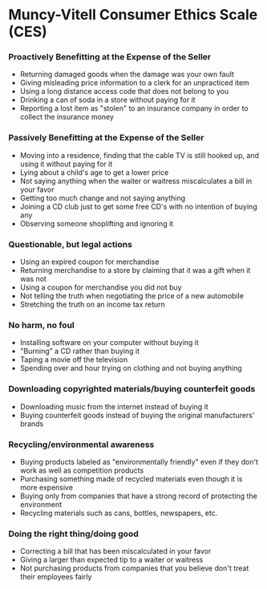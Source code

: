# Muncy-Vitell Consumer Ethics Scale (CES)

### Proactively Benefitting at the Expense of the Seller
- Returning damaged goods when the damage was your own fault
- Giving misleading price information to a clerk for an unpracticed item
- Using a long distance access code that does not belong to you 
- Drinking a can of soda in a store without paying for it 
- Reporting a lost item as "stolen" to an insurance company in order to collect the insurance money

### Passively Benefitting at the Expense of the Seller
- Moving into a residence, finding that the cable TV is still hooked up, and using it without paying for it
- Lying about a child's age to get a lower price
- Not saying anything when the waiter or waitress miscalculates a bill in your favor
- Getting too much change and not saying anything
- Joining a CD club just to get some free CD's with no intention of buying any 
- Observing someone shoplifting and ignoring it

### Questionable, but legal actions
- Using an expired coupon for merchandise
- Returning merchandise to a store by claiming that it was a gift when it was not
- Using a coupon for merchandise you did not buy
- Not telling the truth when negotiating the price of a new automobile
- Stretching the truth on an income tax return

### No harm, no foul
- Installing software on your computer without buying it 
- "Burning" a CD rather than buying it
- Taping a movie off the television
- Spending over and hour trying on clothing and not buying anything

### Downloading copyrighted materials/buying counterfeit goods
- Downloading music from the internet instead of buying it
- Buying counterfeit goods instead of buying the original manufacturers' brands

### Recycling/environmental awareness
- Buying products labeled as "environmentally friendly" even if they don't work as well as competition products
- Purchasing something made of recycled materials even though it is more expensive
- Buying only from companies that have a strong record of protecting the environment
- Recycling materials such as cans, bottles, newspapers, etc.

### Doing the right thing/doing good
- Correcting a bill that has been miscalculated in your favor
- Giving a larger than expected tip to a waiter or waitress
- Not purchasing products from companies that you believe don't treat their employees fairly